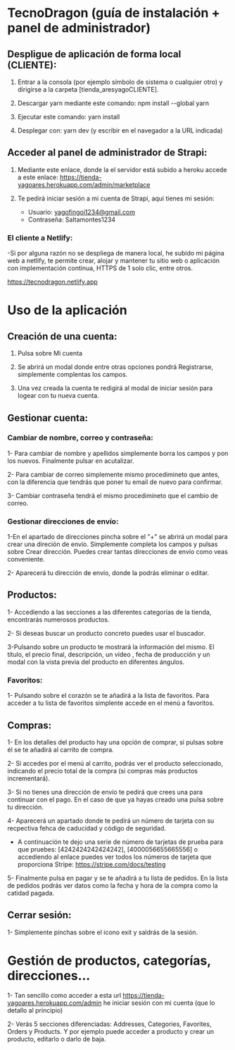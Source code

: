 # **TecnoDragon (guía de instalación + panel de administrador)**

## Despligue de aplicación de forma local (CLIENTE):

1. Entrar a la consola (por ejemplo símbolo de sistema o cualquier otro) y dirigirse a la carpeta [tienda_aresyagoCLIENTE].
   
2. Descargar yarn mediante este comando: npm install --global yarn
   
3. Ejecutar este comando: yarn install
   
4. Desplegar con: yarn dev (y escribir en el navegador a la URL indicada)


## Acceder al panel de administrador de Strapi:

1. Mediante este enlace, donde la el servidor está subido a heroku accede a este enlace: https://tienda-yagoares.herokuapp.com/admin/marketplace
   
2. Te pedirá iniciar sesión a mi cuenta de Strapi, aqui tienes mi sesión:
    - Usuario: yagofingoi1234@gmail.com
    - Contraseña: Saltamontes1234


### El cliente a Netlify:

-Si por alguna razón no se despliega de manera local, he subido mi página web a netlify, te permite crear, alojar y mantener tu sitio web o aplicación con implementación continua, HTTPS de 1 solo clic, entre otros. 

https://tecnodragon.netlify.app

# **Uso de la aplicación**


## Creación de una cuenta:

1. Pulsa sobre Mi cuenta


2. Se abrirá un modal donde entre otras opciones pondrá Registrarse, simplemente complentas los campos.

3. Una vez creada la cuenta te redigirá al modal de iniciar sesión para logear con tu nueva cuenta.

## Gestionar cuenta:

### Cambiar de nombre, correo y contraseña:

1- Para cambiar de nombre y apellidos simplemente borra los campos y pon los nuevos. Finalmente pulsar en acutalizar.

2- Para cambiar de correo simplemente mismo procedimineto que antes, con la diferencia que tendrás que poner tu email de nuevo para confirmar.

3- Cambiar contraseña tendrá el mismo procedimineto que el cambio de correo.

### Gestionar direcciones de envío:

1-En el apartado de direcciones pincha sobre el "+" se abrirá un modal para crear una direción de envío. Simplemente completa los campos y pulsas sobre Crear dirección. Puedes crear tantas direcciones de envío como veas conveniente.

2- Aparecerá tu dirección de envío, donde la podrás eliminar o editar. 

## Productos:

1- Accediendo a las secciones a las diferentes categorías de la tienda, encontrarás numerosos productos.

2- Si deseas buscar un producto concreto puedes usar el buscador.

3-Pulsando sobre un producto te mostrará la información del mismo. El título, el precio final, descripción, un vídeo , fecha de producción y un modal con la vista previa del producto en diferentes ángulos.

### Favoritos:

1- Pulsando sobre el corazón se te añadirá a la lista de favoritos. Para acceder a tu lista de favoritos simplente accede en el menú a favoritos.

## Compras:

1- En los detalles del producto hay una opción de comprar, si pulsas sobre él se te añadirá al carrito de compra.

2- Si accedes por el menú al carrito, podrás ver el  producto seleccionado, indicando el precio total de la compra (si compras más productos incrementará).

3- Si no tienes una dirección de envío te pedirá que crees una para continuar con el pago. En el caso de que ya hayas creado una pulsa sobre tu dirección.

4- Aparecerá un apartado donde te pedirá un número de tarjeta con su recpectiva fehca de caducidad y código de seguridad.
 - A continuación te dejo una serie de número de tarjetas de prueba para que pruebes: [4242424242424242], [4000056655665556] o accediendo al enlace puedes ver todos los números de tarjeta que proporciona Stripe: https://stripe.com/docs/testing

5- Finalmente pulsa en pagar y se te añadirá a tu lista de pedidos. En la lista de pedidos podrás ver datos como la fecha y hora de la compra como la catidad pagada.

## Cerrar sesión:

1- Simplemente pinchas sobre el icono exit y saldrás de la sesión.


# **Gestión de productos, categorías, direcciones...**

1- Tan sencillo como acceder a esta url https://tienda-yagoares.herokuapp.com/admin he iniciar sesión con mi cuenta (que lo detallo al principio)

2- Verás 5 secciones diferenciadas: Addresses, Categories, Favorites, Orders y Products. Y por ejemplo puede acceder a producto y crear un producto, editarlo o darlo de baja.


